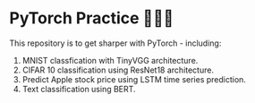 # PyTorch Practice 🐍🔥🔥
This repository is to get sharper with PyTorch - including:

1. MNIST classfication with TinyVGG architecture.
2. CIFAR 10 classification using ResNet18 architecture.
3. Predict Apple stock price using LSTM time series prediction.
4. Text classification using BERT.

